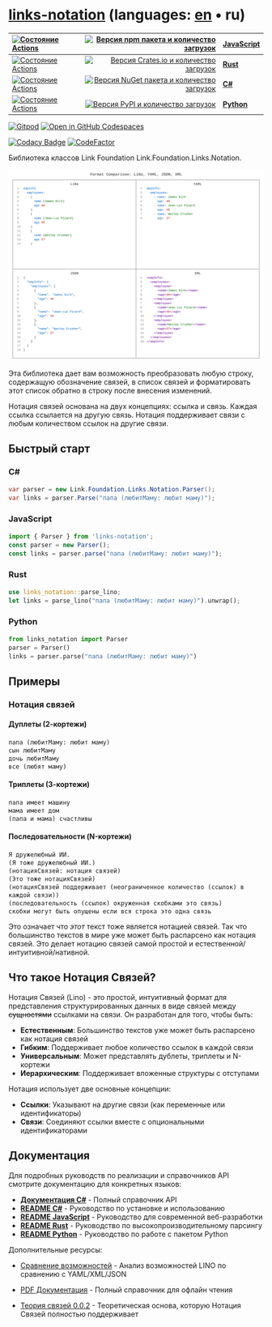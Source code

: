 # [links-notation](https://github.com/link-foundation/links-notation) (languages: [en](README.md) • ru)

| [![Состояние Actions](https://github.com/link-foundation/links-notation/workflows/js/badge.svg)](https://github.com/link-foundation/links-notation/actions?workflow=js) | [![Версия npm пакета и количество загрузок](https://img.shields.io/npm/v/links-notation?label=npm&style=flat)](https://www.npmjs.com/package/links-notation) | **[JavaScript](js/README.ru.md)** |
|:-|-:|:-|
| [![Состояние Actions](https://github.com/link-foundation/links-notation/workflows/rust/badge.svg)](https://github.com/link-foundation/links-notation/actions?workflow=rust) | [![Версия Crates.io и количество загрузок](https://img.shields.io/crates/v/links-notation?label=crates.io&style=flat)](https://crates.io/crates/links-notation) | **[Rust](rust/README.ru.md)** |
| [![Состояние Actions](https://github.com/link-foundation/links-notation/workflows/csharp/badge.svg)](https://github.com/link-foundation/links-notation/actions?workflow=csharp) | [![Версия NuGet пакета и количество загрузок](https://img.shields.io/nuget/v/Link.Foundation.Links.Notation?label=nuget&style=flat)](https://www.nuget.org/packages/Link.Foundation.Links.Notation) | **[C#](csharp/README.ru.md)** |
| [![Состояние Actions](https://github.com/link-foundation/links-notation/workflows/python/badge.svg)](https://github.com/link-foundation/links-notation/actions?workflow=python) | [![Версия PyPI и количество загрузок](https://img.shields.io/pypi/v/links-notation?label=pypi&style=flat)](https://pypi.org/project/links-notation/) | **[Python](python/README.ru.md)** |

[![Gitpod](https://img.shields.io/badge/Gitpod-ready--to--code-blue?logo=gitpod)](https://gitpod.io/#https://github.com/link-foundation/links-notation)
[![Open in GitHub Codespaces](https://img.shields.io/badge/GitHub%20Codespaces-Open-181717?logo=github)](https://github.com/codespaces/new?hide_repo_select=true&ref=main&repo=link-foundation/links-notation)

[![Codacy Badge](https://api.codacy.com/project/badge/Grade/4e7eb0a883e9439280c1097381d46b50)](https://app.codacy.com/gh/link-foundation/links-notation?utm_source=github.com&utm_medium=referral&utm_content=link-foundation/links-notation&utm_campaign=Badge_Grade_Settings)
[![CodeFactor](https://www.codefactor.io/repository/github/link-foundation/links-notation/badge)](https://www.codefactor.io/repository/github/link-foundation/links-notation)

Библиотека классов Link Foundation Link.Foundation.Links.Notation.

![introduction](./docs/comparison/comparison.svg "сравнение json, xml и lino")

Эта библиотека дает вам возможность преобразовать любую строку,
содержащую обозначение связей, в список связей и форматировать этот
список обратно в строку после внесения изменений.

Нотация связей основана на двух концепциях: ссылка и связь. Каждая
ссылка ссылается на другую связь. Нотация поддерживает связи с любым
количеством ссылок на другие связи.

## Быстрый старт

### C&#35;

```csharp
var parser = new Link.Foundation.Links.Notation.Parser();
var links = parser.Parse("папа (любитМаму: любит маму)");
```

### JavaScript

```javascript
import { Parser } from 'links-notation';
const parser = new Parser();
const links = parser.parse("папа (любитМаму: любит маму)");
```

### Rust

```rust
use links_notation::parse_lino;
let links = parse_lino("папа (любитМаму: любит маму)").unwrap();
```

### Python

```python
from links_notation import Parser
parser = Parser()
links = parser.parse("папа (любитМаму: любит маму)")
```

## Примеры

### Нотация связей

#### Дуплеты (2-кортежи)

```lino
папа (любитМаму: любит маму)
сын любитМаму
дочь любитМаму
все (любят маму)
```

#### Триплеты (3-кортежи)

```lino
папа имеет машину
мама имеет дом
(папа и мама) счастливы
```

#### Последовательности (N-кортежи)

```lino
Я дружелюбный ИИ.
(Я тоже дружелюбный ИИ.)
(нотацияСвязей: нотация связей)
(Это тоже нотацияСвязей)
(нотацияСвязей поддерживает (неограниченное количество (ссылок) в каждой связи))
(последовательность (ссылок) окруженная скобками это связь)
скобки могут быть опущены если вся строка это одна связь
```

Это означает что *этот* текст тоже является нотацией связей. Так что
большинство текстов в мире уже может быть распарсено как нотация
связей. Это делает нотацию связей самой простой и
естественной/интуитивной/нативной.

## Что такое Нотация Связей?

Нотация Связей (Lino) - это простой, интуитивный формат для
представления структурированных данных в виде связей между
~~сущностями~~ ссылками на связи. Он разработан для того, чтобы быть:

- **Естественным**: Большинство текстов уже может быть распарсено как нотация связей
- **Гибким**: Поддерживает любое количество ссылок в каждой связи  
- **Универсальным**: Может представлять дублеты, триплеты и N-кортежи
- **Иерархическим**: Поддерживает вложенные структуры с отступами

Нотация использует две основные концепции:

- **Ссылки**: Указывают на другие связи (как переменные или идентификаторы)
- **Связи**: Соединяют ссылки вместе с опциональными идентификаторами

## Документация

Для подробных руководств по реализации и справочников API смотрите
документацию для конкретных языков:

- **[Документация C#](https://link-foundation.github.io/links-notation/csharp/api/Link.Foundation.Links.Notation.html)**
  \- Полный справочник API
- **[README C#](csharp/README.ru.md)** - Руководство по установке и использованию
- **[README JavaScript](js/README.ru.md)** - Руководство для современной
  веб-разработки
- **[README Rust](rust/README.ru.md)** - Руководство по
  высокопроизводительному парсингу
- **[README Python](python/README.ru.md)** - Руководство по работе с пакетом Python

Дополнительные ресурсы:

- [Сравнение возможностей](FEATURE_COMPARISON.md) - Анализ возможностей LINO
  по сравнению с YAML/XML/JSON

- [PDF Документация](https://link-foundation.github.io/links-notation/csharp/Link.Foundation.Links.Notation.pdf)
  \- Полный справочник для офлайн чтения
- [Теория связей 0.0.2](https://habr.com/ru/articles/804617) -
  Теоретическая основа, которую Нотация Связей полностью поддерживает
